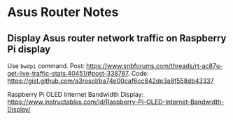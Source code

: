 # Asus Router Notes

## Display Asus router network traffic on Raspberry Pi display

Use `bwdpi` command. Post: https://www.snbforums.com/threads/rt-ac87u-get-live-traffic-stats.40451/#post-338787. Code: https://gist.github.com/a3rosol/ba74e00caf6cc842de3a8f558db43337

Raspberry Pi OLED Internet Bandwidth Display: https://www.instructables.com/id/Raspberry-Pi-OLED-Internet-Bandwidth-Display/
